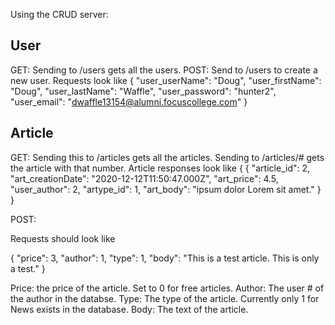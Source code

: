 Using the CRUD server:

## User

GET: Sending to /users gets all the users.
POST: Send to /users to create a new user.
Requests look like
{
    "user_userName": "Doug",
    "user_firstName": "Doug",
    "user_lastName": "Waffle",
    "user_password": "hunter2",
    "user_email": "dwaffle13154@alumni.focuscollege.com"
}

## Article


GET: Sending this to /articles gets all the articles.
Sending to /articles/# gets the article with that number.
Article responses look like
{
    {
        "article_id": 2,
        "art_creationDate": "2020-12-12T11:50:47.000Z",
        "art_price": 4.5,
        "user_author": 2,
        "artype_id": 1,
        "art_body": "ipsum  dolor Lorem sit amet."
    }
}

POST:

Requests should look like 

{
    "price": 3,
    "author": 1,
    "type": 1,
    "body": "This is a test article.  This is only a test."
}

Price: the price of the article.  Set to 0 for free articles.
Author: The user # of the author in the databse.
Type: The type of the article.  Currently only 1 for News exists in the database.
Body: The text of the article.